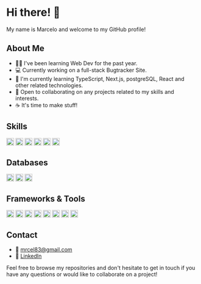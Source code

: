 # Hi there! 👋

My name is Marcelo and welcome to my GitHub profile! 

## About Me

- 👨‍💻 I've been learning Web Dev for the past year.
- 💻 Currently working on a full-stack Bugtracker Site.
- 🌱 I'm currently learning TypeScript, Next.js, postgreSQL, React and other related technologies.
- 🤝 Open to collaborating on any projects related to my skills and interests.
- ☕ It's time to make stuff!

## Skills

<div>
   <img height="20" src="https://img.shields.io/badge/-TypeScript-grey?badge&logo=typescript&logoColor=blue&background=3178C6" alt="TypeScript">
  <img height="20" src="https://img.shields.io/badge/-HTML-grey?badge&logo=html5&background=darkorange" alt="HTML">
  <img height="20" src="https://img.shields.io/badge/-CSS-grey?badge&logo=css3&background=darkblue" alt="CSS">
  <img height="20" src="https://img.shields.io/badge/-bash-grey?badge&logo=gnu-bash&background=black" alt="bash">
  <img height="20" src="https://img.shields.io/badge/-Git-grey?badge&logo=git&background=darkred" alt="Git">
  <img height="20" src="https://img.shields.io/badge/-pnpm-grey?badge&logo=pnpm&background=red" alt="pnpm">
</div>

## Databases

<div>
  <img height="20" src="https://img.shields.io/badge/-PostgreSQL-grey?badge&logo=postgresql&background=blue" alt="PostgreSQL">
  <img height="20" src="https://img.shields.io/badge/-SQLite-grey?badge&logo=sqlite&background=lightblue" alt="SQLite">
  <img height="20" src="https://img.shields.io/badge/-MongoDB-grey?badge&logo=mongodb&background=green" alt="MongoDB">
</div>

## Frameworks & Tools

<div>
  <img height="20" src="https://img.shields.io/badge/-Node.js-grey?badge&logo=node.js&background=darkgreen" alt="Node.js">
  <img height="20" src="https://img.shields.io/badge/-Express.js-grey?badge&logo=express&background=grey" alt="Express">
  <img height="20" src="https://img.shields.io/badge/-Next.js-grey?badge&logo=next.js&background=black" alt="Next.js">
  <img height="20" src="https://img.shields.io/badge/-Astro-grey?badge&logo=astro&background=purple" alt="Astro">
  <img height="20" src="https://img.shields.io/badge/-Prisma-grey?badge&logo=prisma&background=cyan" alt="Prisma">
  <img height="20" src="https://img.shields.io/badge/-React-grey?badge&logo=react&background=blue" alt="React">
  <img height="20" src="https://img.shields.io/badge/-TailwindCSS-grey?badge&logo=tailwindcss&background=lightblue" alt="TailwindCSS">
  <img height="20" src="https://img.shields.io/badge/-Postman-grey?badge&logo=postman&logoColor=white&color=ff6c37&background=informational" alt="Postman">
</div>


## Contact
- 📧 mrcel83@gmail.com
- 💼 [LinkedIn](https://www.linkedin.com/in/marcelo-oliveira-1445b5222/)

Feel free to browse my repositories and don't hesitate to get in touch if you have any questions or would like to collaborate on a project!
